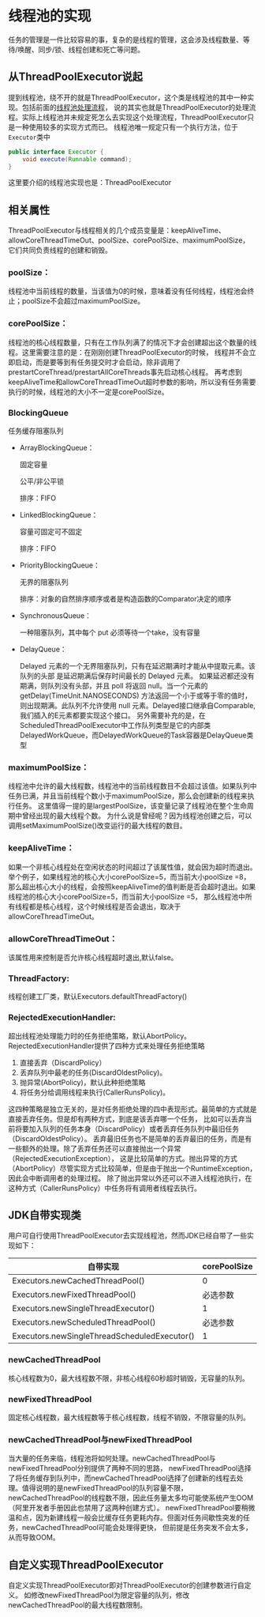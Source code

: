 # 线程池的实现
任务的管理是一件比较容易的事，复杂的是线程的管理，这会涉及线程数量、等待/唤醒、同步/锁、线程创建和死亡等问题。

## 从ThreadPoolExecutor说起
提到线程池，绕不开的就是ThreadPoolExecutor，这个类是线程池的其中一种实现。包括前面的[线程池处理流程](/3-线程及线程池/3.3-线程池.md#线程池处理流程)，
说的其实也就是ThreadPoolExecutor的处理流程。实际上线程池并未规定死怎么去实现这个处理流程，ThreadPoolExecutor只是一种使用较多的实现方式而已。
线程池唯一规定只有一个执行方法，位于`Executor`类中
```java
public interface Executor {
    void execute(Runnable command);
}
```
这里要介绍的线程池实现也是：ThreadPoolExecutor

## 相关属性
ThreadPoolExecutor与线程相关的几个成员变量是：keepAliveTime、allowCoreThreadTimeOut、poolSize、corePoolSize、maximumPoolSize，
它们共同负责线程的创建和销毁。

### poolSize：
线程池中当前线程的数量，当该值为0的时候，意味着没有任何线程，线程池会终止；poolSize不会超过maximumPoolSize。

### corePoolSize：
线程池的核心线程数量，只有在工作队列满了的情况下才会创建超出这个数量的线程。这里需要注意的是：在刚刚创建ThreadPoolExecutor的时候，
线程并不会立即启动，而是要等到有任务提交时才会启动，除非调用了prestartCoreThread/prestartAllCoreThreads事先启动核心线程。
再考虑到keepAliveTime和allowCoreThreadTimeOut超时参数的影响，所以没有任务需要执行的时候，线程池的大小不一定是corePoolSize。

### BlockingQueue
任务缓存阻塞队列
- ArrayBlockingQueue：

    固定容量
    
    公平/非公平锁
    
    排序：FIFO
- LinkedBlockingQueue：

    容量可固定可不固定
    
    排序：FIFO
- PriorityBlockingQueue：

    无界的阻塞队列
    
    排序：对象的自然排序顺序或者是构造函数的Comparator决定的顺序
- SynchronousQueue：

    一种阻塞队列，其中每个 put 必须等待一个take，没有容量
- DelayQueue：

    Delayed 元素的一个无界阻塞队列，只有在延迟期满时才能从中提取元素。该队列的头部 是延迟期满后保存时间最长的 Delayed 元素。
    如果延迟都还没有期满，则队列没有头部，并且 poll 将返回 null。当一个元素的getDelay(TimeUnit.NANOSECONDS) 
    方法返回一个小于或等于零的值时，则出现期满。此队列不允许使用 null 元素。Delayed接口继承自Comparable,我们插入的E元素都要实现这个接口。
    另外需要补充的是，在ScheduledThreadPoolExecutor中工作队列类型是它的内部类DelayedWorkQueue，而DelayedWorkQueue的Task容器是DelayQueue类型

### maximumPoolSize：
线程池中允许的最大线程数，线程池中的当前线程数目不会超过该值。如果队列中任务已满，并且当前线程个数小于maximumPoolSize，那么会创建新的线程来执行任务。
这里值得一提的是largestPoolSize，该变量记录了线程池在整个生命周期中曾经出现的最大线程个数。
为什么说是曾经呢？因为线程池创建之后，可以调用setMaximumPoolSize()改变运行的最大线程的数目。

### keepAliveTime：
如果一个非核心线程处在空闲状态的时间超过了该属性值，就会因为超时而退出。举个例子，如果线程池的核心大小corePoolSize=5，而当前大小poolSize =8，
那么超出核心大小的线程，会按照keepAliveTime的值判断是否会超时退出。如果线程池的核心大小corePoolSize=5，而当前大小poolSize =5，
那么线程池中所有线程都是核心线程，这个时候线程是否会退出，取决于allowCoreThreadTimeOut。

### allowCoreThreadTimeOut：
该属性用来控制是否允许核心线程超时退出,默认false。

### ThreadFactory:
线程创建工厂类，默认Executors.defaultThreadFactory()

### RejectedExecutionHandler:
超出线程池处理能力时的任务拒绝策略，默认AbortPolicy。
RejectedExecutionHandler提供了四种方式来处理任务拒绝策略

1. 直接丢弃（DiscardPolicy）
2. 丢弃队列中最老的任务(DiscardOldestPolicy)。
3. 抛异常(AbortPolicy)，默认此种拒绝策略
4. 将任务分给调用线程来执行(CallerRunsPolicy)。

这四种策略是独立无关的，是对任务拒绝处理的四中表现形式。最简单的方式就是直接丢弃任务。但是却有两种方式，到底是该丢弃哪一个任务，
比如可以丢弃当前将要加入队列的任务本身（DiscardPolicy）或者丢弃任务队列中最旧任务（DiscardOldestPolicy）。
丢弃最旧任务也不是简单的丢弃最旧的任务，而是有一些额外的处理。除了丢弃任务还可以直接抛出一个异常（RejectedExecutionException），
这是比较简单的方式。抛出异常的方式（AbortPolicy）尽管实现方式比较简单，但是由于抛出一个RuntimeException，因此会中断调用者的处理过程。
除了抛出异常以外还可以不进入线程池执行，在这种方式（CallerRunsPolicy）中任务将有调用者线程去执行。

## JDK自带实现类
用户可自行使用ThreadPoolExecutor去实现线程池，然而JDK已经自带了一些实现如下：

| 自带实现 | corePoolSize | maximumPoolSize | keepAliveTime | TimeUnit | BlockingQueue |
| ---- | ---- | ---- | ---- | ---- | ---- |
| Executors.newCachedThreadPool() | 0 | Integer.MAX_VALUE | 60 | SECONDS | SynchronousQueue |
| Executors.newFixedThreadPool() | 必选参数 | =corePoolSize | 0 | MILLISECONDS | LinkedBlockingQueue |
| Executors.newSingleThreadExecutor() | 1 | 1 | 0 | MILLISECONDS | LinkedBlockingQueue |
| Executors.newScheduledThreadPool() | 必选参数 | Integer.MAX_VALUE | 0 | NANOSECONDS | DelayedWorkQueue |
| Executors.newSingleThreadScheduledExecutor() | 1 | Integer.MAX_VALUE | 0 | NANOSECONDS | DelayedWorkQueue |

### newCachedThreadPool
核心线程数为0，最大线程数不限，非核心线程60秒超时销毁，无容量的队列。

### newFixedThreadPool
固定核心线程数，最大线程数等于核心线程数，线程不销毁，不限容量的队列。

### newCachedThreadPool与newFixedThreadPool
当大量的任务来临，线程池将如何处理。newCachedThreadPool与newFixedThreadPool分别提供了两种不同的思路，
newFixedThreadPool选择了将任务缓存到队列中，而newCachedThreadPool选择了创建新的线程去处理。值得说明的是newFixedThreadPool的队列容量不限，
newCachedThreadPool的线程数不限，因此任务量太多均可能使系统产生OOM（阿里开发者手册因此也禁用了这两种创建方式）。
newFixedThreadPool要稍微温和点，因为新建线程一般会比缓存任务更耗内存。但面对任务间歇性突发的任务，newCachedThreadPool可能会处理得更快，
但前提是任务突发不会太多，从而导致OOM。

## 自定义实现ThreadPoolExecutor
自定义实现ThreadPoolExecutor即对ThreadPoolExecutor的创建参数进行自定义。
如修改newFixedThreadPool为限定容量的队列，修改newCachedThreadPool的最大线程数限制。


